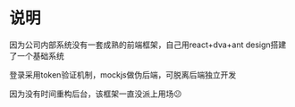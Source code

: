 # 说明
因为公司内部系统没有一套成熟的前端框架，自己用react+dva+ant design搭建了一个基础系统

登录采用token验证机制，mockjs做伪后端，可脱离后端独立开发

因为没有时间重构后台，该框架一直没派上用场:confused:
